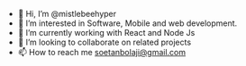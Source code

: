 - 👋 Hi, I’m @mistlebeehyper
- 👀 I’m interested in Software, Mobile and web development.
- 🌱 I’m currently working with React and Node Js
- 💞️ I’m looking to collaborate on related projects
- 📫 How to reach me soetanbolaji@gmail.com

<!---
mistlebeehyper/mistlebeehyper is a ✨ special ✨ repository because its `README.md` (this file) appears on your GitHub profile.
You can click the Preview link to take a look at your changes.
--->

